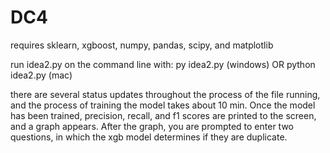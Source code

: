 # DC4
requires sklearn, xgboost, numpy, pandas, scipy, and matplotlib

run idea2.py on the command line with: py idea2.py <NAME OF QUORA TSV FILE> (windows) OR python idea2.py <NAME OF QUORA TSV FILE> (mac)

there are several status updates throughout the process of the file running, and the process of training the model takes about 10 min.
Once the model has been trained, precision, recall, and f1 scores are printed to the screen, and a graph appears.
After the graph, you are prompted to enter two questions, in which the xgb model determines if they are duplicate.
